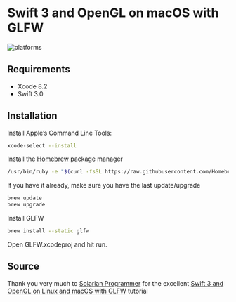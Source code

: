 Swift 3 and OpenGL on macOS with GLFW
=====================================

![platforms](https://img.shields.io/badge/platforms-macOS-333333.svg)

## Requirements

* Xcode 8.2
* Swift 3.0

## Installation

Install Apple’s Command Line Tools:
```bash
xcode-select --install
```
Install the [Homebrew](https://brew.sh) package manager
```bash
/usr/bin/ruby -e "$(curl -fsSL https://raw.githubusercontent.com/Homebrew/install/master/install)"
```
If you have it already, make sure you have the last update/upgrade
```bash
brew update
brew upgrade
```
Install GLFW
```bash
brew install --static glfw
```
Open GLFW.xcodeproj and hit run.

Source
------
Thank you very much to [Solarian Programmer](https://solarianprogrammer.com) for the excellent [Swift 3 and OpenGL on Linux and macOS with GLFW](https://www.solarianprogrammer.com/2016/11/19/swift-opengl-linux-macos-glfw/) tutorial